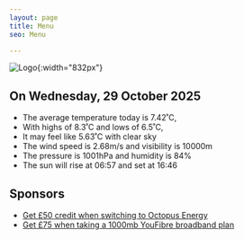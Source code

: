 ```yaml
---
layout: page
title: Menu
seo: Menu

---
```


![Logo](/images/logo.jpg){:width="832px"}

<!-- weather_marker starts -->
## On Wednesday, 29 October 2025

- The average temperature today is 7.42˚C,
- With highs of 8.3˚C and lows of 6.5˚C,
- It may feel like 5.63˚C with clear sky
- The wind speed is 2.68m/s and visibility is 10000m
- The pressure is 1001hPa and humidity is 84%
- The sun will rise at 06:57 and set at 16:46

<!-- weather_marker ends -->

## Sponsors

- [Get £50 credit when switching to Octopus Energy](https://bit.ly/3oD1nnS)
- [Get £75 when taking a 1000mb YouFibre broadband plan](https://aklam.io/91zWhU?)
